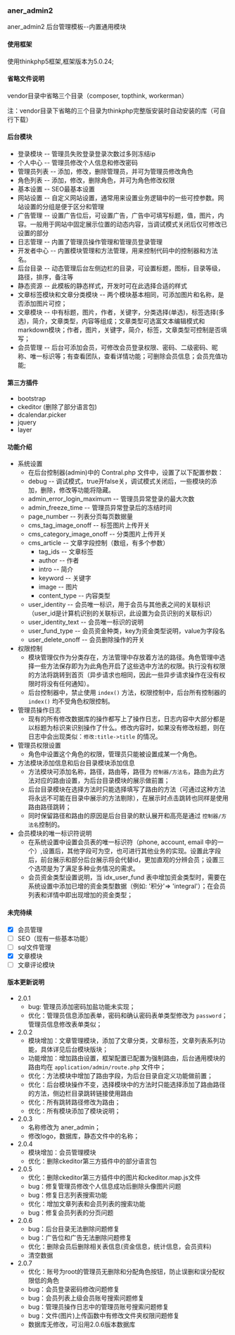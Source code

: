 ### aner_admin2
aner_admin2 后台管理模板--内置通用模块

#### 使用框架
使用thinkphp5框架,框架版本为5.0.24;

#### 省略文件说明
vendor目录中省略三个目录（composer, topthink, workerman）

注：vendor目录下省略的三个目录为thinkphp完整版安装时自动安装的库（可自行下载）

#### 后台模块
- 登录模块 -- 管理员失败登录登录次数过多则冻结ip
- 个人中心 -- 管理员修改个人信息和修改密码
- 管理员列表 -- 添加，修改，删除管理员，并可为管理员修改角色
- 角色列表 -- 添加，修改，删除角色，并可为角色修改权限
- 基本设置 -- SEO最基本设置
- 网站设置 -- 自定义网站设置，通常用来设置业务逻辑中的一些可控参数。网站设置的分组是便于区分和管理
- 广告管理 -- 设置广告位后，可设置广告，广告中可填写标题，值，图片，内容。一般用于网站中固定展示位置的动态内容，当调试模式关闭后仅可修改已设置的部分
- 日志管理 -- 内置了管理员操作管理和管理员登录管理
- 开发者中心 -- 内置模块管理和方法管理，用来控制代码中的控制器和方法名。
- 后台目录 -- 动态管理后台左侧边栏的目录，可设置标题，图标，目录等级，路径，排序，备注等
- 静态资源 -- 此模板的静态样式，开发时可在此选择合适的样式
- 文章标签模块和文章分类模块 -- 两个模块基本相同，可添加图片和名称，是否添加图片可控；
- 文章模块 -- 中有标题，图片，作者，关键字，分类选择(单选)，标签选择(多选)，简介，文章类型，内容等组成；文章类型可选富文本编辑模式和markdown模块；作者，图片，关键字，简介，标签，文章类型可控制是否填写；
- 会员管理 -- 后台可添加会员，可修改会员登录权限、密码、二级密码、昵称、唯一标识等；有查看团队，查看详情功能；可删除会员信息；会员充值功能;

#### 第三方插件
- bootstrap
- ckeditor (删除了部分语言包)
- dcalendar.picker
- jquery
- layer

#### 功能介绍
- 系统设置
  - 在后台控制器(admin)中的 Contral.php 文件中，设置了以下配置参数：
  - debug -- 调试模式，true开false关，调试模式关闭后，一些模块的添加，删除，修改等功能将隐藏。
  - admin_error_login_maximum -- 管理员异常登录的最大次数
  - admin_freeze_time -- 管理员异常登录后的冻结时间
  - page_number -- 列表分页每页数据量
  - cms_tag_image_onoff -- 标签图片上传开关
  - cms_category_image_onoff -- 分类图片上传开关
  - cms_article -- 文章字段控制（数组，有多个参数）
      - tag_ids -- 文章标签
      - author -- 作者
      - intro -- 简介
      - keyword -- 关键字
      - image -- 图片
      - content_type -- 内容类型
  - user_identity -- 会员唯一标识，用于会员与其他表之间的关联标识（user_id是计算机识别的关联标识，此设置为会员识别的关联标识）
  - user_identity_text -- 会员唯一标识的说明
  - user_fund_type -- 会员资金种类，key为资金类型说明，value为字段名
  - user_delete_onoff -- 会员删除操作的开关
- 权限控制
  - 模块管理仅作为分类存在，方法管理中存放着方法的路径。角色管理中选择一些方法保存即为为此角色开启了这些选中方法的权限。执行没有权限的方法将跳转到首页（异步请求也相同，因此一些异步请求操作在没有权限时将没有任何通知）。
  - 后台控制器中，禁止使用 `index()` 方法，权限控制中，后台所有控制器的 `index()` 均不受角色权限控制。
- 管理员操作日志
  - 现有的所有修改数据库的操作都写上了操作日志，日志内容中大部分都是以标题为标识来识别操作了什么。修改内容时，如果没有修改标题，则在日志中会出现类似：`修改:title->title` 的情况。
- 管理员权限设置
  - 角色中设置这个角色的权限，管理员只能被设置成某一个角色。
- 方法模块添加信息和后台目录模块添加信息
  - 方法模块可添加名称，路径，路由等，路径为 `控制器/方法名`，路由为此方法对应的路由设置，为后台目录模块的展示做前置；
  - 后台目录模块在选择方法时只能选择填写了路由的方法（可通过这种方法将永远不可能在目录中展示的方法剔除），在展示时点击跳转也同样是使用路由路径跳转；
  - 同时保留路径和路由的原因是后台目录的默认展开和高亮是通过 `控制器/方法名`控制的。
- 会员模块的唯一标识符说明
  - 在系统设置中设置会员表的唯一标识符（phone, account, email 中的一个）,设置后，其他字段可为空，也可进行其他业务的实现。设置此字段后，前台展示和部分后台展示将会代替id，更加直观的分辨会员；设置三个选项是为了满足多种业务情况的需求。
  - 会员资金类型设置说明，当 idx_user_fund 表中增加资金类型时，需要在系统设置中添加已增的资金类型数据（例如: '积分'=> 'integral'）；在会员列表和详情中即出现增加的资金类型；

#### 未完待续
- [x] 会员管理
- [ ] SEO（现有一些基本功能）
- [ ] sql文件管理
- [x] 文章模块
- [ ] 文章评论模块

#### 版本更新说明
- 2.0.1
    - bug: 管理员添加密码加盐功能未实现；
    - 优化：管理员信息添加表单，密码和确认密码表单类型修改为 `password`；管理员信息修改表单类似；
- 2.0.2
    - 模块增加：文章管理模块，添加了文章分类，文章标签，文章列表系列功能，具体详见后台模块版块；
    - 功能增加：增加路由设置，框架配置已配置为强制路由，后台通用模块的路由均在 `application/admin/route.php` 文件中；
    - 优化：方法模块中增加了路由字段，为后台目录自定义功能做前置；
    - 优化：后台模块操作不变，选择模块中的方法时只能选择添加了路由路径的方法，侧边栏目录跳转链接使用路由
    - 优化：所有跳转路径修改为路由；
    - 优化：所有模块添加了模块说明；
- 2.0.3
    - 名称修改为 aner_admin；
    - 修改logo，数据库，静态文件中的名称；
- 2.0.4
    - 模块增加：会员管理模块
    - 优化：删除ckeditor第三方插件中的部分语言包
- 2.0.5
    - 优化：删除ckeditor第三方插件中的图片和ckeditor.map.js文件
    - bug：修复管理员修改个人信息成功后删除头像图片问题
    - bug：修复日志列表搜索功能
    - 优化：增加文章列表和会员列表的搜索功能
    - bug：修复会员列表的分页问题
- 2.0.6
    - bug：后台目录无法删除问题修复
    - bug：广告位和广告无法删除问题修复
    - 优化：删除会员后删除相关表信息(资金信息，统计信息，会员资料)
    - 清空数据
- 2.0.7
    - 优化：账号为root的管理员无删除和分配角色按钮，防止误删和误分配权限低的角色
    - bug：会员登录密码修改问题修复
    - bug：会员列表上级会员账号搜索问题修复
    - bug：管理员操作日志中的管理员账号搜索问题修复
    - bug：文件(图片)上传函数中有修改文件夹权限问题修复
    - 数据库无修改，可沿用2.0.6版本数据库